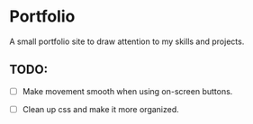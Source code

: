 # Portfolio

A small portfolio site to draw attention to my skills and projects.

## TODO:

- [ ] Make movement smooth when using on-screen buttons.

- [ ] Clean up css and make it more organized.